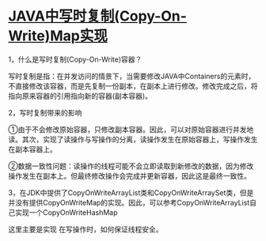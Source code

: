 # [JAVA中写时复制\(Copy-On-Write\)Map实现](https://www.cnblogs.com/hapjin/p/4840107.html)

1，什么是写时复制\(Copy-On-Write\)容器？

写时复制是指：在并发访问的情景下，当需要修改JAVA中Containers的元素时，不直接修改该容器，而是先复制一份副本，在副本上进行修改。修改完成之后，将指向原来容器的引用指向新的容器\(副本容器\)。



2，写时复制带来的影响

①由于不会修改原始容器，只修改副本容器。因此，可以对原始容器进行并发地读。其次，实现了读操作与写操作的分离，读操作发生在原始容器上，写操作发生在副本容器上。

②数据一致性问题：读操作的线程可能不会立即读取到新修改的数据，因为修改操作发生在副本上。但最终修改操作会完成并更新容器，因此这是最终一致性。



3，在JDK中提供了CopyOnWriteArrayList类和CopyOnWriteArraySet类，但是并没有提供CopyOnWriteMap的实现。因此，可以参考CopyOnWriteArrayList自己实现一个CopyOnWriteHashMap

这里主要是实现 在写操作时，如何保证线程安全。



